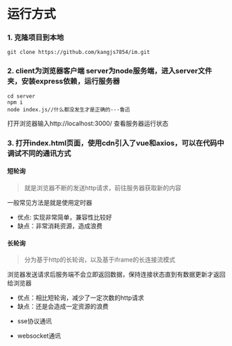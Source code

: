 
# 运行方式

### 1. 克隆项目到本地
```
git clone https://github.com/kangjs7854/im.git
```
### 2. client为浏览器客户端 server为node服务端，进入server文件夹，安装express依赖，运行服务器
```
cd server 
npm i 
node index.js//什么都没发生才是正确的---鲁迅
```
打开浏览器输入http://localhost:3000/ 查看服务器运行状态

### 3. 打开index.html页面，使用cdn引入了vue和axios，可以在代码中调试不同的通讯方式
#### 短轮询
> 就是浏览器不断的发送http请求，前往服务器获取新的内容

一般常见方法是就是使用定时器
+ 优点: 实现非常简单，兼容性比较好
+ 缺点：非常消耗资源，造成浪费

#### 长轮询
> 分为基于http的长轮询，以及基于iframe的长连接流模式

浏览器发送请求后服务端不会立即返回数据，保持连接状态直到有数据更新才返回给浏览器
+ 优点：相比短轮询，减少了一定次数的http请求
+ 缺点：还是会造成一定资源的浪费

- sse协议通讯
> 
- websocket通讯
